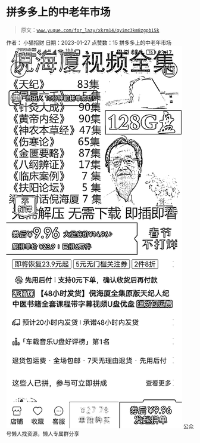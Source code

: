 # 拼多多上的中老年市场

> 原文：[`www.yuque.com/for_lazy/xkrm14/qvimc3km8zgpb15k`](https://www.yuque.com/for_lazy/xkrm14/qvimc3km8zgpb15k)

<ne-p id="u22dacc57" data-lake-id="u22dacc57"><ne-text id="ud311e6ed">作者： 小猫招财</ne-text></ne-p> <ne-p id="ubeb73f84" data-lake-id="ubeb73f84"><ne-text id="u65b7271c">日期：2023-01-27</ne-text></ne-p> <ne-p id="u3b323700" data-lake-id="u3b323700"><ne-text id="u24b8e2bb">点赞数：</ne-text><ne-text id="u2b47d4e7" ne-bold="true">15</ne-text></ne-p> <ne-hole id="u59c2d0e0" data-lake-id="u59c2d0e0"><ne-card data-card-name="hr" data-card-type="block" id="wcAcn" data-event-boundary="card"><ne-p id="ub686b29d" data-lake-id="ub686b29d"><ne-text id="u9b8eaf2a">拼多多上的中老年市场</ne-text></ne-p> <ne-p id="ud258d839" data-lake-id="ud258d839"><ne-card data-card-name="image" data-card-type="inline" id="piEg8" data-event-boundary="card">![](img/627af5a239cfc7edb09db6ee2d42d633.png)</ne-card></ne-p> <ne-hole id="u6609ec9b" data-lake-id="u6609ec9b"><ne-card data-card-name="hr" data-card-type="block" id="EuVU7" data-event-boundary="card"><ne-p id="u4860e643" data-lake-id="u4860e643"><ne-text id="udab9bf7c">公众号懒人找资源，懒人专属群分享</ne-text></ne-p></ne-card></ne-hole></ne-card></ne-hole>
